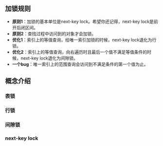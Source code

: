 ## 加锁规则

- **原则1**：加锁的基本单位是next-key lock。希望你还记得，next-key lock是前开后闭区间。
- **原则2**：查找过程中访问到的对象才会加锁。
- **优化1**：索引上的等值查询，给唯一索引加锁的时候，next-key lock退化为行锁。
- **优化2**：索引上的等值查询，向右遍历时且最后一个值不满足等值条件的时候，next-key lock退化为间隙锁。
- **一个bug**：唯一索引上的范围查询会访问到不满足条件的第一个值为止。



## 概念介绍

### 表锁

### 行锁

### 间隙锁

### next-key lock



